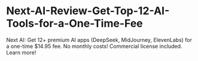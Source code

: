 # Next-AI-Review-Get-Top-12-AI-Tools-for-a-One-Time-Fee
Next AI: Get 12+ premium AI apps (DeepSeek, MidJourney, ElevenLabs) for a one-time $14.95 fee. No monthly costs! Commercial license included. Learn more!
